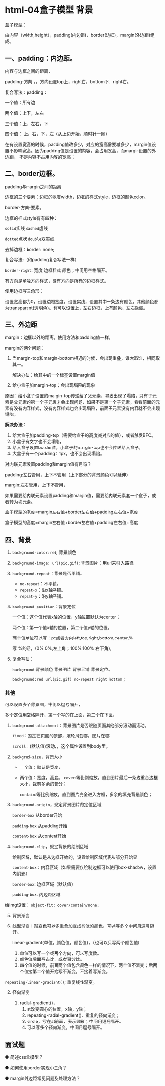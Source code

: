 # html-04盒子模型 背景
盒子模型：

由内容（width,height），padding(内边距)，border(边框)，margin(外边距)组成。


## 一、padding：内边距。
内容与边框之间的距离，

padding-方向 ，，方向设置top上，right右，bottom下，right右。

复合写法：padding：

一个值：所有边

两个值：上下，左右

三个值：上，左右，下

四个值： 上，右，下，左（从上边开始，顺时针一圈）

在有设置宽高的时候，padding值改多少，对应的宽高需要减多少，margin值设置不影响宽高。因为padding值是设置的内容，会占用宽高，而margin设置的外边距， 不是内容不占用内容的宽高；




## 二、border边框。
padding与margin之间的距离

边框的三个要素：边框的宽度width，边框的样式style，边框的颜色color。

border-方向-要素。


边框的样式style有有四种：

`solid`实线 `dashed`虚线

`dotted`点状 `double`双实线


去掉边框：border: none;

复合写法:（和padding复合写法一样）

`border-right`: 宽度 边框样式 颜色；中间用空格隔开。

有方向是单独方向样式，没有方向是所有的边框样式。

使用边框写三角形：

设置宽高都为0，设置边框宽度，设置实线，设置其中一条边有颜色，其他颜色都为transparent(透明色)。也可以设置上，左右边框，上有颜色，左右隐藏。




## 三、外边距
margin：边框以外的距离，使用方法和padding值一样。

margin的两个问题：

1. 当margin-top和margin-bottom相遇的时候，会出现重叠，谁大取谁，相同取其一。

    解决办法：给其中的一个标签设置margin值

2. 给小盒子加margin-top；会出现塌陷的现象

原因：给小盒子设置的margin-top传递给了父元素，导致出现了塌陷，只有子元素是父元素的第一个子元素才会出现问题，如果不是第一个子元素，看看前面的元素有没有内容样式，没有内容样式也会出现塌陷，前面子元素没有内容就不会出现塌陷。

**解决办法：**
1. 给大盒子加padding-top（需要给盒子的高度减对应的值），或者触发BFC。
2. 小盒子有文字也不会塌陷，
3. 给大盒子设置border值，小盒子的margin-top也不会传递给大盒子。
4. 大盒子有一个padding：1px，也不会出现塌陷。


对内联元素设置padding和margin值有用吗？

padding:左右管用，上下不管用（上下部分的背景颜色可以延伸）

margin:左右管用，上下不管用，

如果需要给内联元素设置padding和margin值，需要给内联元素套一个盒子，或者转为块元素。



盒子模型的宽度=margin左右值+border左右值+padding左右值+宽度

盒子模型的高度=margin左右值+border左右值+padding左右值+高度




## 四、背景
1. `background-color:red`;  背景颜色

2. `background-image: url(pic.gif)`; 背景图片：用url来引入路径

3. `background-repeat`：背景是否平铺。

   * `no-repeat`：不平铺。
   * `repeat-x`：沿x轴平铺。
   * `repeat-y`：沿y轴平铺。

4. `background-position`：背景定位

   一个值：这个值代表x轴的位置，y轴位置默认为center；

   两个值：第一个值x轴的位置，第二个值y轴的位置。

   两个值单位可以写：px或者方向left,top,right,bottom,center,%

   写 %的话，(0% 0%,左上角；100% 100% 右下角)。

5. 复合写法：

   `background`:背景颜色 背景图片 背景平铺 背景定位。

   `background:red url(pic.gif) no-repeat right bottom` ;

### 其他

可以设置多个背景图，中间以逗号隔开，

多个定位用空格隔开，第一个写的在上面，第二个在下面。

1. `background-attachment`：背景图片是否跟随页面其他部分滚动而滚动。

   `fixed`：固定在页面的顶部，滚轮滑到哪，图片在哪

   `scroll`：(默认值)滚动，，这个属性设置到body里。

2. `backgrud-size`，背景大小
   * 一个值：默认是宽度，

   * 两个值：宽度，高度。
     `cover`:等比例缩放，直到图片最后一条边重合边框大小，裁剪多余的部分；

     `contain`:等比例缩放，直到图片完全进入方框，多余的填充背景颜色；

3. `background-origin`，规定背景图片的定位区域

   `border-box`  从border开始

   `padding-box` 从padding开始

   `content-box` 从content开始

4. `background-clip`，规定背景的绘制区域

   绘制区域，默认是从边框开始的，设置绘制区域代表从部分开始显

   `content-box`：内容区域（如果需要仅绘制边框可以使用box-shadow，设置内阴影）

   `border-box`: 边框区域（默认值）

   `padding-box`: 内边距区域

给img设置：
`object-fit: cover/contain/none;`



5. 背景渐变

6. 线型渐变：渐变色可以多重叠加变成其他的颜色，可以写多个中间用逗号隔开。

   linear-gradient(单位，颜色值，颜色值)，（也可以只写两个颜色值）

   1. 单位可以写一个或两个方向，可以写度数。
   2. 颜色值后面写占比，或者百分比。
   3. 四个值的时候，前面两个值包含颜色一样的情况下，两个值不渐变；后两个值接第二个值开始写不渐变，不接着写渐变。

`repeating-linear-gradient()`; 重复线性渐变。



2. 径向渐变

   1. radial-gradient()，
      1. at改变圆心的位置，x轴，y轴；
      2. repeating-radial-gradient()，重复的径向渐变；
      3. circle，写在at前面，表示圆形；中间用逗号隔开。
      4. 可以写多个径向渐变，中间用逗号隔开。







## 面试题
● 简述css盒模型？

● 如何使用border实现小三角？

● margin外边距常见问题及处理方法？

